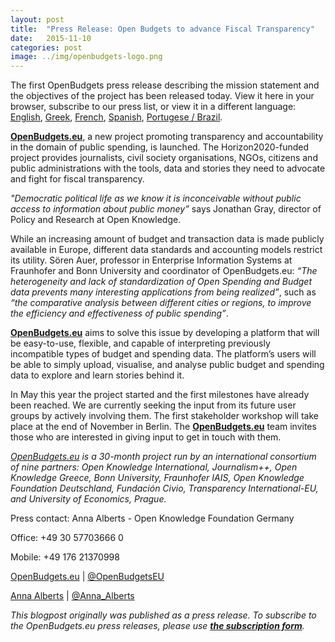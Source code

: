 ```yaml
---
layout: post
title:  "Press Release: Open Budgets to advance Fiscal Transparency"
date:   2015-11-10
categories: post
image: ../img/openbudgets-logo.png
---
```

The first OpenBudgets press release describing the mission statement and the objectives of the project has been released today. View it here in your browser, subscribe to our press list, or view it in a different language: 
[English]({{site.baseurl}}/assets/press_releases/pr1-english.pdf),
[Greek]({{site.baseurl}}/assets/press_releases/pr1-greek.pdf),
[French]({{site.baseurl}}/assets/press_releases/pr1-french.pdf),
[Spanish]({{site.baseurl}}/assets/press_releases/pr1-spanish.pdf),
[Portugese / Brazil]({{site.baseurl}}/assets/press_releases/pr1-portugese-brazil.pdf).

[**OpenBudgets.eu**](http://openbudgets.eu/), a new project promoting transparency and accountability in the domain of public spending, is launched. The Horizon2020-funded project provides journalists, civil society organisations, NGOs, citizens and public administrations with the tools, data and stories they need to advocate and fight for fiscal transparency. 

*"Democratic political life as we know it is inconceivable without public access to information about public money”* says Jonathan Gray, director of Policy and Research at Open Knowledge. 
 
While an increasing amount of budget and transaction data is made publicly available in Europe, different data standards and accounting models restrict its utility. Sören Auer, professor in Enterprise Information Systems at Fraunhofer and Bonn University and coordinator of OpenBudgets.eu: *“The heterogeneity and lack of standardization of Open Spending and Budget data prevents many interesting applications from being realized”*, such as *“the comparative analysis between different cities or regions, to improve the efficiency and effectiveness of public spending”*.

[**OpenBudgets.eu**](http://openbudgets.eu/) aims to solve this issue by developing a platform that will be easy-to-use, flexible, and capable of interpreting previously incompatible types of budget and spending data. The platform’s users will be able to simply upload, visualise, and analyse public budget and spending data to explore and learn stories behind it. 

In May this year the project started and the first milestones have already been reached. We are currently seeking the input from its future user groups by actively involving them. The first stakeholder workshop will take place at the end of November in Berlin. The [**OpenBudgets.eu**](http://openbudgets.eu/) team invites those who are interested in giving input to get in touch with them. 

*[OpenBudgets.eu](http://openbudgets.eu/) is a 30-month project run by an international consortium of nine partners: Open Knowledge International, Journalism++, Open Knowledge Greece, Bonn University, Fraunhofer IAIS, Open Knowledge Foundation Deutschland, Fundación Civio, Transparency International-EU, and University of Economics, Prague.* 

Press contact: 
Anna Alberts - Open Knowledge Foundation Germany

Office: +49 30 57703666 0

Mobile: +49 176 21370998

[OpenBudgets.eu](http://openbudgets.eu/) | [@OpenBudgetsEU](https://twitter.com/OpenBudgetsEU)

[Anna Alberts](mailto:anna.alberts@okfn.de) | [@Anna_Alberts](https://twitter.com/Anna_Alberts)

*This blogpost originally was published as a press release. To subscribe to the OpenBudgets.eu press releases, please use [**the subscription form**](http://eepurl.com/bFAutH).*
